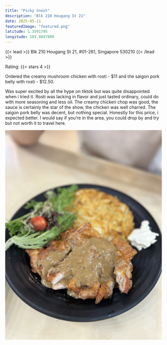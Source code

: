 ```yaml
---
title: "Picky Snout"
description: "Blk 210 Hougang St 21"
date: 2025-05-11
featuredImage: "featured.png"
latitude: 1.3591795
longitude: 103.8847809
---
```


{{< lead >}}
Blk 210 Hougang St 21, #01-261, Singapore 530210
{{< /lead >}}

Rating: {{< stars 4 >}}

Ordered the creamy mushroom chicken with rosti - $11 and the saigon pork belly with rosti - $12.50.

Was super excited by all the hype on tiktok but was quite disappointed when i tried it. Rosti was lacking in flavor and just tasted ordinary, could do with more seasoning and less oil. The creamy chicken chop was good, the sauce is certainly the star of the show, the chicken was well charred. The saigon pork belly was decent, but nothing special. Honestly for this price, i expected better. I would say if you’re in the area, you could drop by and try but not worth it to travel here.

![Our meal](featured.JPEG "What we ordered")
